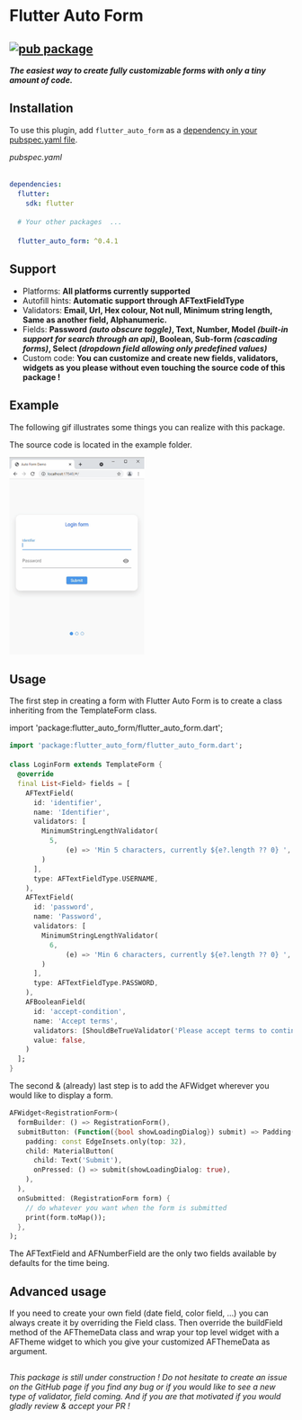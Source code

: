 # Flutter Auto Form

## [![pub package](https://img.shields.io/pub/v/flutter_auto_form.svg)](https://pub.dev/packages/flutter_auto_form)

<i>**The easiest way to create fully customizable forms with only a tiny amount of code.**</i>

## Installation

To use this plugin, add `flutter_auto_form` as a [dependency in your pubspec.yaml file](https://plus.fluttercommunity.dev/docs/overview).

<i>pubspec.yaml</i> <br><br>

```yaml
dependencies:
  flutter:
    sdk: flutter

  # Your other packages  ...

  flutter_auto_form: ^0.4.1
```

## Support

* Platforms: **All platforms currently supported**
* Autofill hints: **Automatic support through AFTextFieldType**
* Validators: **Email, Url, Hex colour, Not null, Minimum string length, Same as another field, Alphanumeric.**
* Fields: **Password _(auto obscure toggle)_, Text, Number, Model _(built-in support for search through an api)_,
  Boolean, Sub-form _(cascading forms)_, Select _(dropdown field allowing only predefined values)_**
* Custom code: **You can customize and create new fields, validators, widgets as you please without even touching the
  source code of this package !**

## Example

The following gif illustrates some things you can realize with this package.

The source code is located in the example folder.

<img src='https://raw.githubusercontent.com/GaspardMerten/flutter_auto_form/master/demo.gif' height='350px'></img>

## Usage

The first step in creating a form with Flutter Auto Form is to create a class inheriting from the TemplateForm class.

import 'package:flutter_auto_form/flutter_auto_form.dart';

```dart
import 'package:flutter_auto_form/flutter_auto_form.dart';

class LoginForm extends TemplateForm {
  @override
  final List<Field> fields = [
    AFTextField(
      id: 'identifier',
      name: 'Identifier',
      validators: [
        MinimumStringLengthValidator(
          5,
              (e) => 'Min 5 characters, currently ${e?.length ?? 0} ',
        )
      ],
      type: AFTextFieldType.USERNAME,
    ),
    AFTextField(
      id: 'password',
      name: 'Password',
      validators: [
        MinimumStringLengthValidator(
          6,
              (e) => 'Min 6 characters, currently ${e?.length ?? 0} ',
        )
      ],
      type: AFTextFieldType.PASSWORD,
    ),
    AFBooleanField(
      id: 'accept-condition',
      name: 'Accept terms',
      validators: [ShouldBeTrueValidator('Please accept terms to continue?')],
      value: false,
    )
  ];
}

```

The second & (already) last step is to add the AFWidget wherever you would like to display a form.


```dart
AFWidget<RegistrationForm>(
  formBuilder: () => RegistrationForm(),
  submitButton: (Function({bool showLoadingDialog}) submit) => Padding(
    padding: const EdgeInsets.only(top: 32),
    child: MaterialButton(
      child: Text('Submit'),
      onPressed: () => submit(showLoadingDialog: true),
    ),
  ),
  onSubmitted: (RegistrationForm form) {
    // do whatever you want when the form is submitted
    print(form.toMap());
  },
);
```

The AFTextField and AFNumberField are the only two fields available by defaults for the time being. 

## Advanced usage

If you need to create your own field (date field, color field, ...) you can always create it by overriding
the Field class. Then override the buildField method of the AFThemeData class and wrap your top level widget with
a AFTheme widget to which you give your customized AFThemeData as argument.


##   

<i>This package is still under construction ! Do not hesitate to create an issue on the GitHub page if you find any bug or if you would like to see a new type of validator, field coming. And if you are that motivated if you would gladly review & accept your PR !
